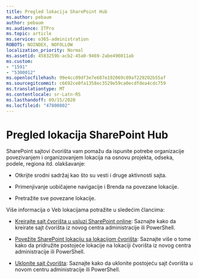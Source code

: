 ```yaml
---
title: Pregled lokacija SharePoint Hub
ms.author: pebaum
author: pebaum
ms.audience: ITPro
ms.topic: article
ms.service: o365-administration
ROBOTS: NOINDEX, NOFOLLOW
localization_priority: Normal
ms.assetid: 4583259b-acb2-45a0-9469-2abe496011ab
ms.custom:
- "1591"
- "5300012"
ms.openlocfilehash: 99e4cc09df3e7e687e192069c09af229202b55af
ms.sourcegitcommit: c6692ce0fa1358ec3529e59ca0ecdfdea4cdc759
ms.translationtype: MT
ms.contentlocale: sr-Latn-RS
ms.lasthandoff: 09/15/2020
ms.locfileid: "47800802"
---
```

# <a name="sharepoint-hub-sites-overview"></a>Pregled lokacija SharePoint Hub

SharePoint sajtovi čvorišta vam pomažu da ispunite potrebe organizacije povezivanjem i organizovanjem lokacija na osnovu projekta, odseka, podele, regiona itd. olakšavanje:

- Otkrijte srodni sadržaj kao što su vesti i druge aktivnosti sajta.

- Primenjivanje uobičajene navigacije i Brenda na povezane lokacije. 

- Pretražite sve povezane lokacije.

Više informacija o Veb lokacijama potražite u sledećim člancima:
- [Kreirajte sajt čvorišta u usluzi SharePoint online](https://docs.microsoft.com/sharepoint/create-hub-site): Saznajte kako da kreirate sajt čvorišta iz novog centra administracije ili PowerShell.

- [Povežite SharePoint lokaciju sa lokacijom čvorišta](https://support.office.com/article/associate-a-sharepoint-site-with-a-hub-site-ae0009fd-af04-4d3d-917d-88edb43efc05): Saznajte više o tome kako da pridružite postojeće lokacije na lokaciji čvorišta iz novog centra administracije ili PowerShell.

- [Uklonite sajt čvorišta](https://docs.microsoft.com/sharepoint/remove-hub-site): Saznajte kako da uklonite postojeću sajt čvorišta u novom centru administracije ili PowerShell.

